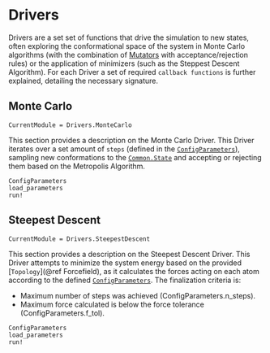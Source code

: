 # Drivers

Drivers are a set set of functions that drive the simulation to new states, often exploring the conformational space of the system in Monte Carlo algorithms (with the combination of [Mutators](@ref) with acceptance/rejection rules) or the application of minimizers (such as the Steppest Descent Algorithm).
For each Driver a set of required `callback functions` is further explained, detailing the necessary signature.

## Monte Carlo

```@meta
CurrentModule = Drivers.MonteCarlo
```

This section provides a description on the Monte Carlo Driver. This Driver iterates over a set amount of `steps` (defined in the [`ConfigParameters`](@ref)), sampling new conformations to the [`Common.State`](@ref) and accepting or rejecting them based on the Metropolis Algorithm.

```@docs
ConfigParameters
load_parameters
run!
```

## Steepest Descent

```@meta
CurrentModule = Drivers.SteepestDescent
```

This section provides a description on the Steepest Descent Driver. This Driver attempts to minimize the system energy based on the provided [`Topology`](@ref Forcefield), as it calculates the forces acting on each atom according to the defined [`ConfigParameters`](@ref). The finalization criteria is:
- Maximum number of steps was achieved (ConfigParameters.n_steps).
- Maximum force calculated is below the force tolerance (ConfigParameters.f_tol).

```@docs
ConfigParameters
load_parameters
run!
```